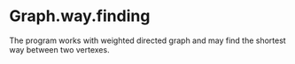 # Graph.way.finding
The program works with weighted directed graph and may find the shortest way between two vertexes.
